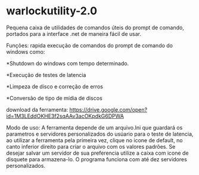 # warlockutility-2.0

Pequena caixa de utilidades de comandos úteis do prompt de comando, portados para a interface .net de maneira fácil de usar.

Funções: rapida execução de comandos do prompt de comando do windows como:

*Shutdown do windows com tempo determinado.

*Execução de testes de latencia

*Limpeza de disco e correção de erros

*Conversão de tipo de mídia de discos

download da ferramenta: https://drive.google.com/open?id=1M3LEddOKHE3f2sqAAv3acOKpdkG6DPWA

Modo de uso: A ferramenta depende de um arquivo.Ini que guardará os parametros e servidores personalizados do usúario para o teste de latencia, ao utilizar a ferramenta pela primeira vez, clique no icone de default, no canto inferior direito para criar o arquivo com os valores padrões.
Se desejar salvar um servidor de sua preferencia utilize a caixa com icone de disquete para armazena-lo. O programa funciona com até dez servidores personalizados.


